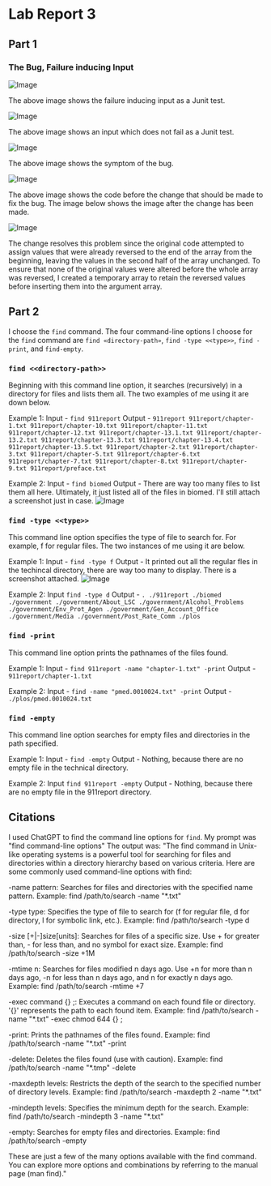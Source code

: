 # Lab Report 3

## Part 1

### The Bug, Failure inducing Input

![Image](ww.png)

The above image shows the failure inducing input as a Junit test.

![Image](xx.png)

The above image shows an input which does not fail as a Junit test.

![Image](www1.png)

The above image shows the symptom of the bug.

![Image](x.png)

The above image shows the code before the change that should be made to fix the bug. The image below shows the image after the change has been made.

![Image](w.png)

The change resolves this problem since the original code attempted to assign values that were already reversed to the end of the array from the beginning, leaving the values in the second half of the array unchanged. To ensure that none of the original values were altered before the whole array was reversed, I created a temporary array to retain the reversed values before inserting them into the argument array.  

## Part 2
I choose the `find` command. The four command-line options I choose for the `find` command are `find «directory-path»`, `find -type <<type>>`, `find -print`, and `find-empty`. 

### `find <<directory-path>>`
Beginning with this command line option, it searches (recursively) in a directory for files and lists them all. The two examples of me using it are down below.

Example 1: 
Input - `find 911report`
Output - `911report
911report/chapter-1.txt
911report/chapter-10.txt
911report/chapter-11.txt
911report/chapter-12.txt
911report/chapter-13.1.txt
911report/chapter-13.2.txt
911report/chapter-13.3.txt
911report/chapter-13.4.txt
911report/chapter-13.5.txt
911report/chapter-2.txt
911report/chapter-3.txt
911report/chapter-5.txt
911report/chapter-6.txt
911report/chapter-7.txt
911report/chapter-8.txt
911report/chapter-9.txt
911report/preface.txt`

Example 2: 
Input - `find biomed`
Output - There are way too many files to list them all here. Ultimately, it just listed all of the files in biomed. I'll still attach a screenshot just in case.
![Image](image_2024-02-13_150344645.png)

### `find -type <<type>>`
This command line option specifies the type of file to search for. For example, f for regular files. The two instances of me using it are below.

Example 1:
Input - `find -type f`
Output - It printed out all the regular fles in the techincal directory, there are way too many to display. There is a screenshot attached.
![Image](w1.png)

Example 2:
Input `find -type d`
Output - `.
./911report
./biomed
./government
./government/About_LSC
./government/Alcohol_Problems
./government/Env_Prot_Agen
./government/Gen_Account_Office
./government/Media
./government/Post_Rate_Comm
./plos
`

### `find -print`
This command line option prints the pathnames of the files found.

Example 1:
Input - `find 911report -name "chapter-1.txt" -print`
Output - `911report/chapter-1.txt`

Example 2:
Input -  `find -name "pmed.0010024.txt" -print`
Output - `./plos/pmed.0010024.txt`

### `find -empty`
This command line option searches for empty files and directories in the path specified.

Example 1:
Input - `find -empty`
Output - Nothing, because there are no empty file in the technical directory.

Example 2:
Input `find 911report -empty`
Output - Nothing, because there are no empty file in the 911report directory.

## Citations
I used ChatGPT to find the command line options for `find`. My prompt was "find command-line options"
The output was:
"The find command in Unix-like operating systems is a powerful tool for searching for files and directories within a directory hierarchy based on various criteria. Here are some commonly used command-line options with find:

-name pattern: Searches for files and directories with the specified name pattern.
Example: find /path/to/search -name "*.txt"

-type type: Specifies the type of file to search for (f for regular file, d for directory, l for symbolic link, etc.).
Example: find /path/to/search -type d

-size [+|-]size[units]: Searches for files of a specific size. Use + for greater than, - for less than, and no symbol for exact size.
Example: find /path/to/search -size +1M

-mtime n: Searches for files modified n days ago. Use +n for more than n days ago, -n for less than n days ago, and n for exactly n days ago.
Example: find /path/to/search -mtime +7

-exec command {} \;: Executes a command on each found file or directory. '{}' represents the path to each found item.
Example: find /path/to/search -name "*.txt" -exec chmod 644 {} \;

-print: Prints the pathnames of the files found.
Example: find /path/to/search -name "*.txt" -print

-delete: Deletes the files found (use with caution).
Example: find /path/to/search -name "*.tmp" -delete

-maxdepth levels: Restricts the depth of the search to the specified number of directory levels.
Example: find /path/to/search -maxdepth 2 -name "*.txt"

-mindepth levels: Specifies the minimum depth for the search.
Example: find /path/to/search -mindepth 3 -name "*.txt"

-empty: Searches for empty files and directories.
Example: find /path/to/search -empty

These are just a few of the many options available with the find command. You can explore more options and combinations by referring to the manual page (man find)."









